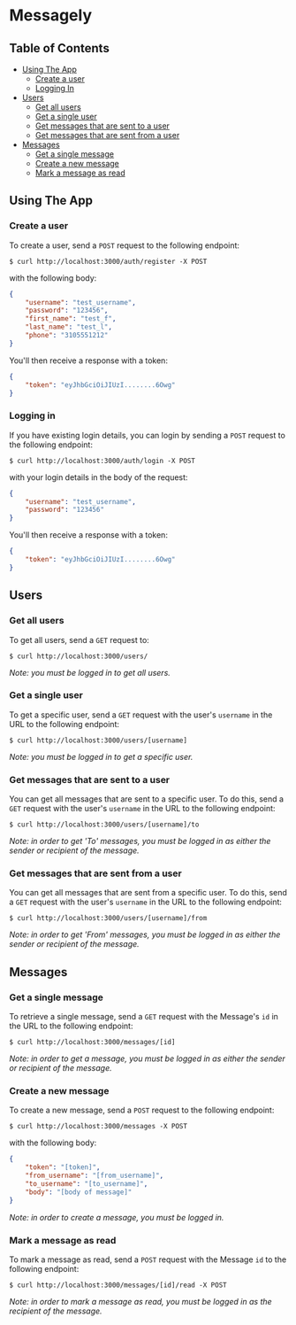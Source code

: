 # Messagely

## Table of Contents
- [Using The App](#using-the-app)
    - [Create a user](#create-a-user)
    - [Logging In](#logging-in)
- [Users](#users)
	- [Get all users](#get-all-users)
	- [Get a single user](#get-a-single-user)
	- [Get messages that are sent to a user](#get-messages-that-are-sent-to-a-user)
	- [Get messages that are sent from a user](#get-messages-that-are-sent-from-a-user)
- [Messages](#messages)
	- [Get a single message](#get-a-single-message)
	- [Create a new message](#create-a-new-message)
	- [Mark a message as read](#mark-a-message-as-read)

## Using The App

### Create a user
To create a user, send a `POST` request to the following endpoint:

```console
$ curl http://localhost:3000/auth/register -X POST
```

with the following body:
```json
{
	"username": "test_username",
	"password": "123456",
	"first_name": "test_f",
	"last_name": "test_l",
	"phone": "3105551212"
}
```

You'll then receive a response with a token:
```json
{
	"token": "eyJhbGciOiJIUzI........6Owg"
}
```

### Logging in
If you have existing login details, you can login by sending a `POST` request to the following endpoint:

```console
$ curl http://localhost:3000/auth/login -X POST
```

with your login details in the body of the request:
```json
{
	"username": "test_username",
	"password": "123456"
}
```

You'll then receive a response with a token:
```json
{
	"token": "eyJhbGciOiJIUzI........6Owg"
}
```

## Users

### Get all users
To get all users, send a `GET` request to:
```console
$ curl http://localhost:3000/users/
```

*Note: you must be logged in to get all users.*

### Get a single user
To get a specific user, send a `GET` request with the user's `username` in the URL to the following endpoint:
```console
$ curl http://localhost:3000/users/[username]
```
*Note: you must be logged in to get a specific user.*

### Get messages that are sent to a user
You can get all messages that are sent to a specific user.
To do this, send a `GET` request with the user's `username` in the URL to the following endpoint:
```console
$ curl http://localhost:3000/users/[username]/to
```

*Note: in order to get 'To' messages, you must be logged in as either the sender or recipient of the message.*


### Get messages that are sent from a user
You can get all messages that are sent from a specific user.
To do this, send a `GET` request with the user's `username` in the URL to the following endpoint:
```console
$ curl http://localhost:3000/users/[username]/from
```

*Note: in order to get 'From' messages, you must be logged in as either the sender or recipient of the message.*

## Messages

### Get a single message
To retrieve a single message, send a `GET` request with the Message's `id` in the URL to the following endpoint:
```console
$ curl http://localhost:3000/messages/[id]
```

*Note: in order to get a message, you must be logged in as either the sender or recipient of the message.*

### Create a new message
To create a new message, send a `POST` request to the following endpoint:
```console
$ curl http://localhost:3000/messages -X POST
```

with the following body:
```json
{
	"token": "[token]",
	"from_username": "[from_username]",
	"to_username": "[to_username]",
	"body": "[body of message]"
}
```

*Note: in order to create a message, you must be logged in.*

### Mark a message as read

To mark a message as read, send a `POST` request with the Message `id` to the following endpoint:
```console
$ curl http://localhost:3000/messages/[id]/read -X POST
```

*Note: in order to mark a message as read, you must be logged in as the recipient of the message.*
